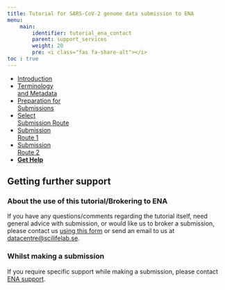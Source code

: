 ```yaml
---
title: Tutorial for SARS-CoV-2 genome data submission to ENA
menu:
    main:
        identifier: tutorial_ena_contact
        parent: support_services
        weight: 20
        pre: <i class="fas fa-share-alt"></i>
toc : true
---
```


<ul class="nav nav-tabs nav-justified">
  <li class="nav-item">
    <a class="nav-link" href="/support_services/tutorial_ena/tutorial_ena_intro">Introduction</a>
  </li>
  <li class="nav-item">
    <a class="nav-link" href="/support_services/tutorial_ena/tutorial_ena_terminology">Terminology<br>and Metadata</a>
  </li>
  <li class="nav-item">
    <a class="nav-link" href="/support_services/tutorial_ena/tutorial_ena_subprep">Preparation for<br>Submissions</a>
  </li>
  <li class="nav-item">
    <a class="nav-link" href="/support_services/tutorial_ena/tutorial_ena_selectsub">Select<br>Submission Route</a>
  </li>
  <li class="nav-item">
    <a class="nav-link" href="/support_services/tutorial_ena/tutorial_ena_subroute1">Submission<br>Route 1</a>
  </li>
  <li class="nav-item">
    <a class="nav-link" href="/support_services/tutorial_ena/tutorial_ena_subroute2">Submission<br>Route 2</a>
  </li>
  <li class="nav-item">
    <a class="nav-link active" href="#"><b>Get Help</b></a>
  </li>
</ul>

## Getting further support

### About the use of this tutorial/Brokering to ENA

If you have any questions/comments regarding the tutorial itself, need general advice with submission, or would like us to broker a submission, please contact us [using this form](https://www.covid19dataportal.se/contact/) or send an email to us at [datacentre@scilifelab.se](mailto:datacentre@scilifelab.se).

### Whilst making a submission

If you require specific support while making a submission, please contact [ENA support](https://www.ebi.ac.uk/ena/browser/support).
